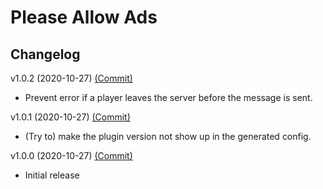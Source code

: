# Please Allow Ads
## Changelog
v1.0.2 (2020-10-27) [(Commit)](https://github.com/llamasking/sourcemod-plugins/commit/398a987b6ae0ea3d9e67eab09843c8e6ff4716d0)
- Prevent error if a player leaves the server before the message is sent.

v1.0.1 (2020-10-27) [(Commit)](https://github.com/llamasking/sourcemod-plugins/commit/89edca22237528f5cdd8a104913f24d364ca7086)
- (Try to) make the plugin version not show up in the generated config.

v1.0.0 (2020-10-27) [(Commit)](https://github.com/llamasking/sourcemod-plugins/commit/cecffffefee60c67655b34cc131762421630f9b8)
- Initial release